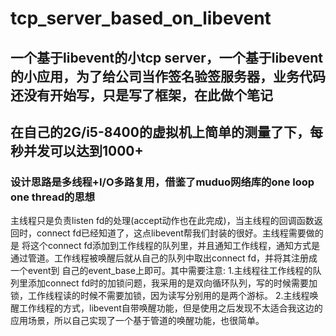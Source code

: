 # tcp_server_based_on_libevent
## 一个基于libevent的小tcp server，一个基于libevent的小应用，为了给公司当作签名验签服务器，业务代码还没有开始写，只是写了框架，在此做个笔记
## 在自己的2G/i5-8400的虚拟机上简单的测量了下，每秒并发可以达到1000+
### 设计思路是多线程+I/O多路复用，借鉴了muduo网络库的one loop one thread的思想
主线程只是负责listen fd的处理(accept动作也在此完成)，当主线程的回调函数返回时，connect fd已经知道了，这点libevent帮我们封装的很好。主线程需要做的是
将这个connect fd添加到工作线程的队列里，并且通知工作线程，通知方式是通过管道。工作线程被唤醒后就从自己的队列中取出connect fd，并将其注册成一个event到
自己的event_base上即可。其中需要注意:    1.主线程往工作线程的队列里添加connect fd时的加锁问题，我采用的是双向循环队列，写的时候需要加锁，工作线程读的时候不需要加锁，因为读写分别用的是两个游标。    2.主线程唤醒工作线程的方式，libevent自带唤醒功能，但是使用之后发现不太适合我这边的应用场景，所以自己实现了一个基于管道的唤醒功能，也很简单。
